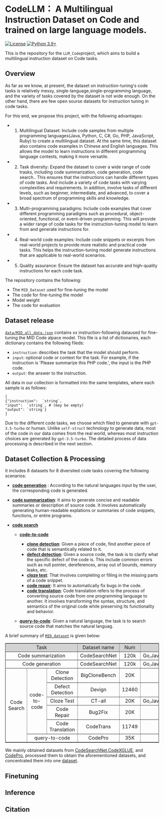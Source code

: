 # CodeLLM： A Multilingual Instruction Dataset on Code and trained on large language models.
[![License](https://img.shields.io/badge/License-Apache_2.0-green.svg)](https://github.com/tatsu-lab/stanford_alpaca/blob/main/LICENSE) 
[![Python 3.9+](https://img.shields.io/badge/python-3.9+-blue.svg)](https://www.python.org/downloads/release/python-390/)

This is the repository for the `LLM_Code`project, which aims to build a multilingual instruction dataset on Code tasks. 

## Overview
As far as we know, at present, the dataset on instruction-tuning's code tasks is relatively messy, single-language,single-programming language, and the variety of tasks covered by the dataset is not wide enough. On the other hand, there are few open sourse datasets for instruction tuning in code tasks.

For this end, we propose this project, with the following advantages:
- 1. Multilingual Dataset: Include code samples from multiple programming languages(Java, Python, C, C#, Go, PHP, JavaScript, Ruby) to create a multilingual dataset. At the same time, this dataset also contains code examples in Chinese and English languages. This allows the model to learn instructions in different programming language contexts, making it more versatile.
- 2. Task diversity: Expand the dataset to cover a wide range of code trasks, including code summarization, code generation, code search.. This ensures that the instructions can handle different types of code tasks. And include a variety of code tasks with varying complexities and requirements. In addition, involve tasks of different levels, such as beginner, intermediate, and advanced, to cover a broad spectrum of programming skills and knowledge.
- 3. Multi-programming paradigms: Include code examples that cover different programming paradigms such as procedural, object-oriented, functional, or event-driven programming. This will provide a wider range of code tasks for the instruction-tuning model to learn from and generate instructions for.
- 4. Real-world code examples:  Include code snippets or excerpts from real-world projects to provide more realistic and practical code tasks. This helps the instruction-tuning model generate instructions that are applicable to real-world scenarios.
- 5. Quality assurance: Ensure the dataset has accurate and high-quality instructions for each code task. 

The repository contains the following:
- The `MID_Dataset` used for fine-tuning the model
- The code for fine-tuning the model
- Model weight
- The code for evaluation

## Dataset release
[`data/MID_all_data.json`]() contains xx instruction-following dataused for fine-tuning the MID Code alpace model.
This file is a list of dictionaries, each dictionary contains the following fileds:
- `instruction`: describes the task that the model should perform. 
- `input`: optional code or context for the task. For example, if the instruction is 'Please summarize this PHP code.', the input is the PHP code.
- `output`: the answer to the instruction. 

All data in our collection is formatted into the same templates, where each sample is as follows:
```
[
{"instruction":  `string`,
"input":  `string`, # (may be empty)
"output": `string`}
]
```

Due to the different code tasks, we choose which filed to generate with  `gpt-3.5-turbo` or human. Unlike `self-struct` technology to generate data, most of the code in our data comes from the real world, whereas most instruction choices are generated by `gpt-3.5-turbo`. The detailed process of data processing is described in the next section.

## Dataset Collection & Processing
It includes 8 datasets for 8 diversited code tasks covering the following scenarios:

* **[code generation](data/code_generation)** : According to the natural languages input by the user, the corresponding code is generated.
* **[code summarization](data/code_summarization/)**: It aims to generate concise and readable summaries or description of source code. It involves automatically generating human-readable explations or summaries of code snippets, functions, or entire programs.
* **[code search](data/code_search/)**

    * **[code-to-code](data/code_search/code_to_code/)**

        * **[clone detection]()**: Given a piece of code, find another piece of code that is semantically related to it.
        * **[defect detection]()**: Given a source code, the task is to clarify what the specific defect of the code is. This include common errors such as null pointer, dereferences, array out of bounds, memory leaks, etc.
        * **[cloze test]()**: That involves completing or filling in the missing parts of a code snippet.
        * **[code repair]()**: It aims to automatically fix bugs in the code.
        * **[code translation]()**: Code translation refers to the process of converting source code from one programming language to another. It involves transforming the syntax, structure, and semantics of the original code while preserving its functionality and behavior.
    
    * **[query-to-code](data/code_search/query_to_code/)**: Given a natural language, the task is to search source code that matches the natural languag.

A brief summary of [`MID_dataset`](data/MID_all_data.json) is given below:

<table border= "1" width= "600" align="center">
     <tr bgcolor="#D3D3D3">
        <td colspan=3 align="center">Task</td>  
        <td align="center">Dataset name</td>  
        <td align="center">Num</td>  
        <td align="center">Programming Lang</td>
     </tr>
     <tr>
        <td colspan=3 align="center">Code summarization</td>  
        <td align="center">CodeSearchNet</td>  
        <td align="center">120k</td>  
        <td align="center">Go,Java,JavaScript,PHP,Python,Ruby</td>
     </tr>
     <tr>
       <td colspan=3 align="center">Code generation</td>  
        <td align="center">CodeSearchNet</td>  
        <td align="center">120k</td>  
        <td align="center">Go,Java,JavaScript,PHP,Python,Ruby</td>
     </tr>
     <tr>
        <td rowspan=6 align="center">Code Search</td>  
        <td rowspan=5 align="center">code-to-code</td>  
        <td align="center">Clone Detection</td>  
        <td align="center">BigCloneBench</td>
        <td align="center">20K</td>
        <td align="center">Java</td>
     </tr>
     <tr>
        <td align="center">Defect Detection</td>  
        <td align="center">Devign</td>  
        <td align="center">12460</td>  
        <td align="center">C</td>
     </tr>
     <tr>
        <td align="center">Cloze Test</td>  
        <td align="center">CT-all</td>  
        <td align="center">20K</td>  
        <td align="center">Go,Java,JavaScript,PHP,Python,Ruby</td>
     </tr>
     <tr>
        <td align="center">Code Repair</td>  
        <td align="center">Bug2Fix</td>  
        <td align="center">20K</td>  
        <td align="center">Java</td>
     </tr>
     <tr>
        <td align="center">Code Translation</td>  
        <td align="center">CodeTrans</td>  
        <td align="center">11749</td>  
        <td align="center">Java,C#</td>
     </tr>
     <tr>
        <td colspan=2 align="center">query-to-code</td>  
        <td align="center">CodePro</td>  
        <td align="center">35K</td>  
        <td align="center">Python,SQL</td>
     </tr>
</table>

We mainly obtained datasets from [CodeSearchNet](https://github.com/github/CodeSearchNet),[CodeXGLUE](https://github.com/microsoft/CodeXGLUE), and [CodePro](https://github.com/hoogang/CodePro), processed them to obtain the aforementioned datasets, and concentrated them into one [dataset](data/MID_all_data.json).

## Finetuning

## Inference

## Citation
